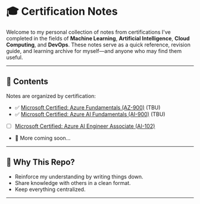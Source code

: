 # 🎓 Certification Notes

Welcome to my personal collection of notes from certifications I've completed in the fields of **Machine Learning**, **Artificial Intelligence**, **Cloud Computing**, and **DevOps**. These notes serve as a quick reference, revision guide, and learning archive for myself—and anyone who may find them useful.

---

## 📘 Contents

Notes are organized by certification:

- ✅ [Microsoft Certified: Azure Fundamentals (AZ-900)](.) (TBU)
- ✅ [Microsoft Certified: Azure AI Fundamentals (AI-900)](.) (TBU)
- [ ] [Microsoft Certified: Azure AI Engineer Associate (AI-102)](./AI-102)
- 📝 More coming soon...

---

## 🧠 Why This Repo?

- Reinforce my understanding by writing things down.
- Share knowledge with others in a clean format.
- Keep everything centralized.

---
